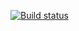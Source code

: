 [![Build status](https://ci.appveyor.com/api/projects/status/3aqmwj22ci6t4kid/branch/main?svg=true)](https://ci.appveyor.com/project/ArtemKornishon/ahj-dom/branch/main)
